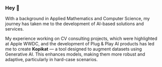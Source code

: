 ### Hey 👋

With a background in Applied Mathematics and Computer Science, my journey has taken me to the development of AI-based solutions and services.

My experience working on CV consulting projects, which were highlighted at Apple WWDC, and the development of Plug & Play AI products has led me to create **Kopikat** — a tool designed to augment datasets using Generative AI. This enhances models, making them more robust and adaptive, particularly in hard-case scenarios.

<!--
**lxdv/lxdv** is a ✨ _special_ ✨ repository because its `README.md` (this file) appears on your GitHub profile.

Here are some ideas to get you started:

- 🔭 I’m currently working on ...
- 🌱 I’m currently learning ...
- 👯 I’m looking to collaborate on ...
- 🤔 I’m looking for help with ...
- 💬 Ask me about ...
- 📫 How to reach me: ...
- 😄 Pronouns: ...
- ⚡ Fun fact: ...
-->
